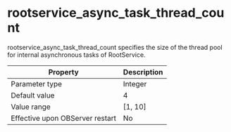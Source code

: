 rootservice_async_task_thread_count 
========================================================

rootservice_async_task_thread_count specifies the size of the thread pool for internal asynchronous tasks of RootService. 


|          **Property**           | **Description** |
|---------------------------------|-----------------|
| Parameter type                  | Integer         |
| Default value                   | 4               |
| Value range                     | \[1, 10\]       |
| Effective upon OBServer restart | No              |



